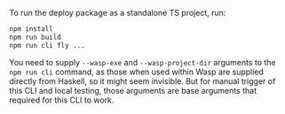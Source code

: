 To run the deploy package as a standalone TS project, run:
```sh
npm install
npm run build
npm run cli fly ...
```

You need to supply `--wasp-exe` and `--wasp-project-dir` arguments to the `npm run cli` command, as those when used within Wasp are supplied directly from Haskell, so it might seem invisible. But for manual trigger of this CLI and local testing, those arguments are base arguments that required for this CLI to work.
